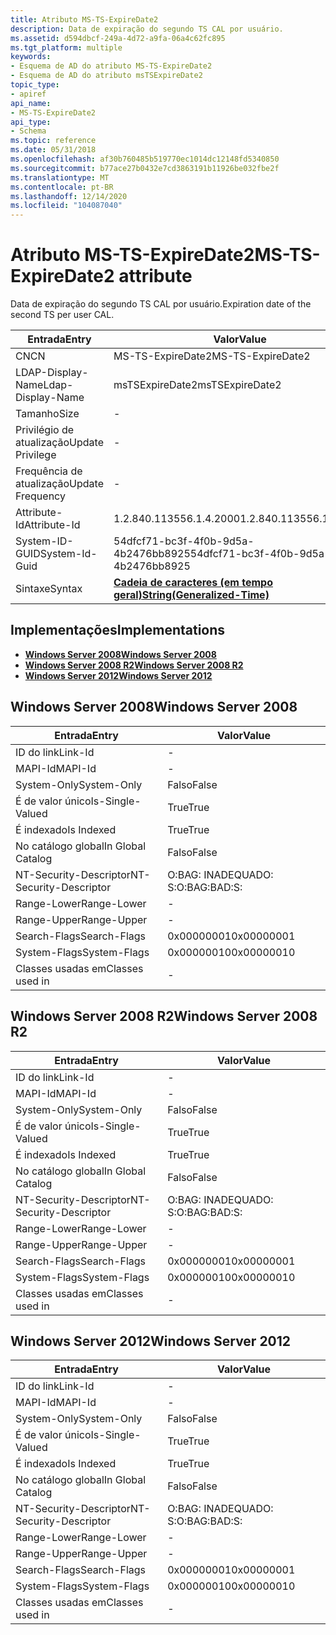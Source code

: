 ```yaml
---
title: Atributo MS-TS-ExpireDate2
description: Data de expiração do segundo TS CAL por usuário.
ms.assetid: d594dbcf-249a-4d72-a9fa-06a4c62fc895
ms.tgt_platform: multiple
keywords:
- Esquema de AD do atributo MS-TS-ExpireDate2
- Esquema de AD do atributo msTSExpireDate2
topic_type:
- apiref
api_name:
- MS-TS-ExpireDate2
api_type:
- Schema
ms.topic: reference
ms.date: 05/31/2018
ms.openlocfilehash: af30b760485b519770ec1014dc12148fd5340850
ms.sourcegitcommit: b77ace27b0432e7cd3863191b11926be032fbe2f
ms.translationtype: MT
ms.contentlocale: pt-BR
ms.lasthandoff: 12/14/2020
ms.locfileid: "104087040"
---
```

# <a name="ms-ts-expiredate2-attribute"></a><span data-ttu-id="c9e9e-105">Atributo MS-TS-ExpireDate2</span><span class="sxs-lookup"><span data-stu-id="c9e9e-105">MS-TS-ExpireDate2 attribute</span></span>

<span data-ttu-id="c9e9e-106">Data de expiração do segundo TS CAL por usuário.</span><span class="sxs-lookup"><span data-stu-id="c9e9e-106">Expiration date of the second TS per user CAL.</span></span>



| <span data-ttu-id="c9e9e-107">Entrada</span><span class="sxs-lookup"><span data-stu-id="c9e9e-107">Entry</span></span> | <span data-ttu-id="c9e9e-108">Valor</span><span class="sxs-lookup"><span data-stu-id="c9e9e-108">Value</span></span> |
|-------------------|---------------------------------------------------------------|
| <span data-ttu-id="c9e9e-109">CN</span><span class="sxs-lookup"><span data-stu-id="c9e9e-109">CN</span></span>                | <span data-ttu-id="c9e9e-110">MS-TS-ExpireDate2</span><span class="sxs-lookup"><span data-stu-id="c9e9e-110">MS-TS-ExpireDate2</span></span>                                             |
| <span data-ttu-id="c9e9e-111">LDAP-Display-Name</span><span class="sxs-lookup"><span data-stu-id="c9e9e-111">Ldap-Display-Name</span></span> | <span data-ttu-id="c9e9e-112">msTSExpireDate2</span><span class="sxs-lookup"><span data-stu-id="c9e9e-112">msTSExpireDate2</span></span>                                               |
| <span data-ttu-id="c9e9e-113">Tamanho</span><span class="sxs-lookup"><span data-stu-id="c9e9e-113">Size</span></span>              | \-                                                            |
| <span data-ttu-id="c9e9e-114">Privilégio de atualização</span><span class="sxs-lookup"><span data-stu-id="c9e9e-114">Update Privilege</span></span>  | \-                                                            |
| <span data-ttu-id="c9e9e-115">Frequência de atualização</span><span class="sxs-lookup"><span data-stu-id="c9e9e-115">Update Frequency</span></span>  | \-                                                            |
| <span data-ttu-id="c9e9e-116">Attribute-Id</span><span class="sxs-lookup"><span data-stu-id="c9e9e-116">Attribute-Id</span></span>      | <span data-ttu-id="c9e9e-117">1.2.840.113556.1.4.2000</span><span class="sxs-lookup"><span data-stu-id="c9e9e-117">1.2.840.113556.1.4.2000</span></span>                                       |
| <span data-ttu-id="c9e9e-118">System-ID-GUID</span><span class="sxs-lookup"><span data-stu-id="c9e9e-118">System-Id-Guid</span></span>    | <span data-ttu-id="c9e9e-119">54dfcf71-bc3f-4f0b-9d5a-4b2476bb8925</span><span class="sxs-lookup"><span data-stu-id="c9e9e-119">54dfcf71-bc3f-4f0b-9d5a-4b2476bb8925</span></span>                          |
| <span data-ttu-id="c9e9e-120">Sintaxe</span><span class="sxs-lookup"><span data-stu-id="c9e9e-120">Syntax</span></span>            | [<span data-ttu-id="c9e9e-121">**Cadeia de caracteres (em tempo geral)**</span><span class="sxs-lookup"><span data-stu-id="c9e9e-121">**String(Generalized-Time)**</span></span>](s-string-generalized-time.md) |



## <a name="implementations"></a><span data-ttu-id="c9e9e-122">Implementações</span><span class="sxs-lookup"><span data-stu-id="c9e9e-122">Implementations</span></span>

-   [<span data-ttu-id="c9e9e-123">**Windows Server 2008**</span><span class="sxs-lookup"><span data-stu-id="c9e9e-123">**Windows Server 2008**</span></span>](#windows-server-2008)
-   [<span data-ttu-id="c9e9e-124">**Windows Server 2008 R2**</span><span class="sxs-lookup"><span data-stu-id="c9e9e-124">**Windows Server 2008 R2**</span></span>](#windows-server-2008-r2)
-   [<span data-ttu-id="c9e9e-125">**Windows Server 2012**</span><span class="sxs-lookup"><span data-stu-id="c9e9e-125">**Windows Server 2012**</span></span>](#windows-server-2012)

## <a name="windows-server-2008"></a><span data-ttu-id="c9e9e-126">Windows Server 2008</span><span class="sxs-lookup"><span data-stu-id="c9e9e-126">Windows Server 2008</span></span>



| <span data-ttu-id="c9e9e-127">Entrada</span><span class="sxs-lookup"><span data-stu-id="c9e9e-127">Entry</span></span> | <span data-ttu-id="c9e9e-128">Valor</span><span class="sxs-lookup"><span data-stu-id="c9e9e-128">Value</span></span> |
|------------------------|--------------|
| <span data-ttu-id="c9e9e-129">ID do link</span><span class="sxs-lookup"><span data-stu-id="c9e9e-129">Link-Id</span></span>                | \-           |
| <span data-ttu-id="c9e9e-130">MAPI-Id</span><span class="sxs-lookup"><span data-stu-id="c9e9e-130">MAPI-Id</span></span>                | \-           |
| <span data-ttu-id="c9e9e-131">System-Only</span><span class="sxs-lookup"><span data-stu-id="c9e9e-131">System-Only</span></span>            | <span data-ttu-id="c9e9e-132">Falso</span><span class="sxs-lookup"><span data-stu-id="c9e9e-132">False</span></span>        |
| <span data-ttu-id="c9e9e-133">É de valor único</span><span class="sxs-lookup"><span data-stu-id="c9e9e-133">Is-Single-Valued</span></span>       | <span data-ttu-id="c9e9e-134">True</span><span class="sxs-lookup"><span data-stu-id="c9e9e-134">True</span></span>         |
| <span data-ttu-id="c9e9e-135">É indexado</span><span class="sxs-lookup"><span data-stu-id="c9e9e-135">Is Indexed</span></span>             | <span data-ttu-id="c9e9e-136">True</span><span class="sxs-lookup"><span data-stu-id="c9e9e-136">True</span></span>         |
| <span data-ttu-id="c9e9e-137">No catálogo global</span><span class="sxs-lookup"><span data-stu-id="c9e9e-137">In Global Catalog</span></span>      | <span data-ttu-id="c9e9e-138">Falso</span><span class="sxs-lookup"><span data-stu-id="c9e9e-138">False</span></span>        |
| <span data-ttu-id="c9e9e-139">NT-Security-Descriptor</span><span class="sxs-lookup"><span data-stu-id="c9e9e-139">NT-Security-Descriptor</span></span> | <span data-ttu-id="c9e9e-140">O:BAG: INADEQUADO: S:</span><span class="sxs-lookup"><span data-stu-id="c9e9e-140">O:BAG:BAD:S:</span></span> |
| <span data-ttu-id="c9e9e-141">Range-Lower</span><span class="sxs-lookup"><span data-stu-id="c9e9e-141">Range-Lower</span></span>            | \-           |
| <span data-ttu-id="c9e9e-142">Range-Upper</span><span class="sxs-lookup"><span data-stu-id="c9e9e-142">Range-Upper</span></span>            | \-           |
| <span data-ttu-id="c9e9e-143">Search-Flags</span><span class="sxs-lookup"><span data-stu-id="c9e9e-143">Search-Flags</span></span>           | <span data-ttu-id="c9e9e-144">0x00000001</span><span class="sxs-lookup"><span data-stu-id="c9e9e-144">0x00000001</span></span>   |
| <span data-ttu-id="c9e9e-145">System-Flags</span><span class="sxs-lookup"><span data-stu-id="c9e9e-145">System-Flags</span></span>           | <span data-ttu-id="c9e9e-146">0x00000010</span><span class="sxs-lookup"><span data-stu-id="c9e9e-146">0x00000010</span></span>   |
| <span data-ttu-id="c9e9e-147">Classes usadas em</span><span class="sxs-lookup"><span data-stu-id="c9e9e-147">Classes used in</span></span>        | \-           |



## <a name="windows-server-2008-r2"></a><span data-ttu-id="c9e9e-148">Windows Server 2008 R2</span><span class="sxs-lookup"><span data-stu-id="c9e9e-148">Windows Server 2008 R2</span></span>



| <span data-ttu-id="c9e9e-149">Entrada</span><span class="sxs-lookup"><span data-stu-id="c9e9e-149">Entry</span></span> | <span data-ttu-id="c9e9e-150">Valor</span><span class="sxs-lookup"><span data-stu-id="c9e9e-150">Value</span></span> |
|------------------------|--------------|
| <span data-ttu-id="c9e9e-151">ID do link</span><span class="sxs-lookup"><span data-stu-id="c9e9e-151">Link-Id</span></span>                | \-           |
| <span data-ttu-id="c9e9e-152">MAPI-Id</span><span class="sxs-lookup"><span data-stu-id="c9e9e-152">MAPI-Id</span></span>                | \-           |
| <span data-ttu-id="c9e9e-153">System-Only</span><span class="sxs-lookup"><span data-stu-id="c9e9e-153">System-Only</span></span>            | <span data-ttu-id="c9e9e-154">Falso</span><span class="sxs-lookup"><span data-stu-id="c9e9e-154">False</span></span>        |
| <span data-ttu-id="c9e9e-155">É de valor único</span><span class="sxs-lookup"><span data-stu-id="c9e9e-155">Is-Single-Valued</span></span>       | <span data-ttu-id="c9e9e-156">True</span><span class="sxs-lookup"><span data-stu-id="c9e9e-156">True</span></span>         |
| <span data-ttu-id="c9e9e-157">É indexado</span><span class="sxs-lookup"><span data-stu-id="c9e9e-157">Is Indexed</span></span>             | <span data-ttu-id="c9e9e-158">True</span><span class="sxs-lookup"><span data-stu-id="c9e9e-158">True</span></span>         |
| <span data-ttu-id="c9e9e-159">No catálogo global</span><span class="sxs-lookup"><span data-stu-id="c9e9e-159">In Global Catalog</span></span>      | <span data-ttu-id="c9e9e-160">Falso</span><span class="sxs-lookup"><span data-stu-id="c9e9e-160">False</span></span>        |
| <span data-ttu-id="c9e9e-161">NT-Security-Descriptor</span><span class="sxs-lookup"><span data-stu-id="c9e9e-161">NT-Security-Descriptor</span></span> | <span data-ttu-id="c9e9e-162">O:BAG: INADEQUADO: S:</span><span class="sxs-lookup"><span data-stu-id="c9e9e-162">O:BAG:BAD:S:</span></span> |
| <span data-ttu-id="c9e9e-163">Range-Lower</span><span class="sxs-lookup"><span data-stu-id="c9e9e-163">Range-Lower</span></span>            | \-           |
| <span data-ttu-id="c9e9e-164">Range-Upper</span><span class="sxs-lookup"><span data-stu-id="c9e9e-164">Range-Upper</span></span>            | \-           |
| <span data-ttu-id="c9e9e-165">Search-Flags</span><span class="sxs-lookup"><span data-stu-id="c9e9e-165">Search-Flags</span></span>           | <span data-ttu-id="c9e9e-166">0x00000001</span><span class="sxs-lookup"><span data-stu-id="c9e9e-166">0x00000001</span></span>   |
| <span data-ttu-id="c9e9e-167">System-Flags</span><span class="sxs-lookup"><span data-stu-id="c9e9e-167">System-Flags</span></span>           | <span data-ttu-id="c9e9e-168">0x00000010</span><span class="sxs-lookup"><span data-stu-id="c9e9e-168">0x00000010</span></span>   |
| <span data-ttu-id="c9e9e-169">Classes usadas em</span><span class="sxs-lookup"><span data-stu-id="c9e9e-169">Classes used in</span></span>        | \-           |



## <a name="windows-server-2012"></a><span data-ttu-id="c9e9e-170">Windows Server 2012</span><span class="sxs-lookup"><span data-stu-id="c9e9e-170">Windows Server 2012</span></span>



| <span data-ttu-id="c9e9e-171">Entrada</span><span class="sxs-lookup"><span data-stu-id="c9e9e-171">Entry</span></span> | <span data-ttu-id="c9e9e-172">Valor</span><span class="sxs-lookup"><span data-stu-id="c9e9e-172">Value</span></span> |
|------------------------|--------------|
| <span data-ttu-id="c9e9e-173">ID do link</span><span class="sxs-lookup"><span data-stu-id="c9e9e-173">Link-Id</span></span>                | \-           |
| <span data-ttu-id="c9e9e-174">MAPI-Id</span><span class="sxs-lookup"><span data-stu-id="c9e9e-174">MAPI-Id</span></span>                | \-           |
| <span data-ttu-id="c9e9e-175">System-Only</span><span class="sxs-lookup"><span data-stu-id="c9e9e-175">System-Only</span></span>            | <span data-ttu-id="c9e9e-176">Falso</span><span class="sxs-lookup"><span data-stu-id="c9e9e-176">False</span></span>        |
| <span data-ttu-id="c9e9e-177">É de valor único</span><span class="sxs-lookup"><span data-stu-id="c9e9e-177">Is-Single-Valued</span></span>       | <span data-ttu-id="c9e9e-178">True</span><span class="sxs-lookup"><span data-stu-id="c9e9e-178">True</span></span>         |
| <span data-ttu-id="c9e9e-179">É indexado</span><span class="sxs-lookup"><span data-stu-id="c9e9e-179">Is Indexed</span></span>             | <span data-ttu-id="c9e9e-180">True</span><span class="sxs-lookup"><span data-stu-id="c9e9e-180">True</span></span>         |
| <span data-ttu-id="c9e9e-181">No catálogo global</span><span class="sxs-lookup"><span data-stu-id="c9e9e-181">In Global Catalog</span></span>      | <span data-ttu-id="c9e9e-182">Falso</span><span class="sxs-lookup"><span data-stu-id="c9e9e-182">False</span></span>        |
| <span data-ttu-id="c9e9e-183">NT-Security-Descriptor</span><span class="sxs-lookup"><span data-stu-id="c9e9e-183">NT-Security-Descriptor</span></span> | <span data-ttu-id="c9e9e-184">O:BAG: INADEQUADO: S:</span><span class="sxs-lookup"><span data-stu-id="c9e9e-184">O:BAG:BAD:S:</span></span> |
| <span data-ttu-id="c9e9e-185">Range-Lower</span><span class="sxs-lookup"><span data-stu-id="c9e9e-185">Range-Lower</span></span>            | \-           |
| <span data-ttu-id="c9e9e-186">Range-Upper</span><span class="sxs-lookup"><span data-stu-id="c9e9e-186">Range-Upper</span></span>            | \-           |
| <span data-ttu-id="c9e9e-187">Search-Flags</span><span class="sxs-lookup"><span data-stu-id="c9e9e-187">Search-Flags</span></span>           | <span data-ttu-id="c9e9e-188">0x00000001</span><span class="sxs-lookup"><span data-stu-id="c9e9e-188">0x00000001</span></span>   |
| <span data-ttu-id="c9e9e-189">System-Flags</span><span class="sxs-lookup"><span data-stu-id="c9e9e-189">System-Flags</span></span>           | <span data-ttu-id="c9e9e-190">0x00000010</span><span class="sxs-lookup"><span data-stu-id="c9e9e-190">0x00000010</span></span>   |
| <span data-ttu-id="c9e9e-191">Classes usadas em</span><span class="sxs-lookup"><span data-stu-id="c9e9e-191">Classes used in</span></span>        | \-           |



 

 




